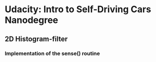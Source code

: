 # Udacity: Intro to Self-Driving Cars Nanodegree
## 2D Histogram-filter
### Implementation of the sense() routine
